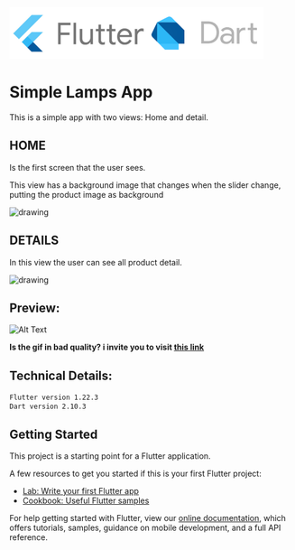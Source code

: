 <img src="https://github.com/DalexisValencia/logos-for-readme/blob/main/flutter/flutter-dart-830.png" alt="drawing" width="450"/>

# Simple Lamps App

This is a simple app with two views: Home and detail. 

## HOME
Is the first screen that the user sees.

This view has a background image that changes when the slider change, putting the product image as background

<img src="https://github.com/DalexisValencia/SecondTest-flutter-app/blob/master/video/Home.jpg" alt="drawing" width="450"/>

## DETAILS
In this view the user can see all product detail.

<img src="https://github.com/DalexisValencia/SecondTest-flutter-app/blob/master/video/Detail.jpg" alt="drawing" width="450"/>

## Preview:

![Alt Text](https://github.com/DalexisValencia/SecondTest-flutter-app/blob/master/video/preview.gif)


**Is the gif in bad quality? i invite you to visit [this link](https://youtu.be/h5YPQFpaBow)**


## Technical Details:

```
Flutter version 1.22.3
Dart version 2.10.3
```


## Getting Started

This project is a starting point for a Flutter application.

A few resources to get you started if this is your first Flutter project:

- [Lab: Write your first Flutter app](https://flutter.dev/docs/get-started/codelab)
- [Cookbook: Useful Flutter samples](https://flutter.dev/docs/cookbook)

For help getting started with Flutter, view our
[online documentation](https://flutter.dev/docs), which offers tutorials,
samples, guidance on mobile development, and a full API reference.
